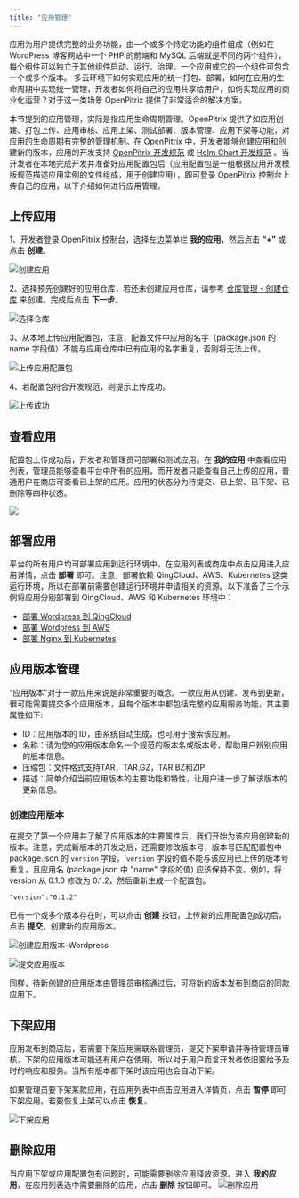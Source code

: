 ```yaml
---
title: "应用管理"
---
```

应用为用户提供完整的业务功能，由一个或多个特定功能的组件组成（例如在 WordPress 博客网站中一个 PHP 的前端和 MySQL 后端就是不同的两个组件），每个组件可以独立于其他组件启动、运行、治理。一个应用或它的一个组件可包含一个或多个版本。
多云环境下如何实现应用的统一打包、部署，如何在应用的生命周期中实现统一管理，开发者如何将自己的应用共享给用户，如何实现应用的商业化运营？对于这一类场景 OpenPitrix 提供了非常适合的解决方案。

本节提到的应用管理，实际是指应用生命周期管理。OpenPitrix 提供了如应用创建、打包上传、应用审核、应用上架、测试部署、版本管理、应用下架等功能，对应用的生命周期有完整的管理机制。在 OpenPitrix 中，开发者能够创建应用和创建新的版本，应用的开发支持 [OpenPitrix 开发规范](../../developer-guide/openpitrix-specification) 或 [Helm Chart 开发规范](../../developer-guide/helm-specification) 。当开发者在本地完成开发并准备好应用配置包后（应用配置包是一组根据应用开发模版规范描述应用实例的文件组成，用于创建应用），即可登录 OpenPitrix 控制台上传自己的应用，以下介绍如何进行应用管理。

## 上传应用

1、开发者登录 OpenPitrix 控制台，选择左边菜单栏 **我的应用**，然后点击 **“+”** 或点击 **创建**。

![创建应用](/overview-page.png)

2、选择预先创建好的应用仓库，若还未创建应用仓库，请参考 [仓库管理 - 创建仓库](../../user-guide/repo-management/#创建仓库) 来创建。完成后点击 **下一步**。

![选择仓库](/select-repo.png)

3、从本地上传应用配置包，注意，配置文件中应用的名字（package.json 的 name 字段值）不能与应用仓库中已有应用的名字重复，否则将无法上传。

![上传应用配置包](/upload-package.png)

4、若配置包符合开发规范，则提示上传成功。

![上传成功](/upload-success.png)

## 查看应用

配置包上传成功后，开发者和管理员可部署和测试应用。在 **我的应用** 中查看应用列表，管理员能够查看平台中所有的应用，而开发者只能查看自己上传的应用，普通用户在商店可查看已上架的应用。应用的状态分为待提交、已上架、已下架、已删除等四种状态。

![](/all-app-list.png) 
## 部署应用

平台的所有用户均可部署应用到运行环境中，在应用列表或商店中点击应用进入应用详情，点击 **部署** 即可。注意，部署依赖 QingCloud、AWS、Kubernetes 这类运行环境，所以在部署前需要创建运行环境并申请相关的资源。以下准备了三个示例将应用分别部署到 QingCloud、AWS 和 Kubernetes 环境中：

- [部署 Wordpress 到 QingCloud](../../user-guide/deploying-app-on-qingcloud)
- [部署 Wordpress 到 AWS](../../user-guide/deploying-app-on-aws)
- [部署 Nginx 到 Kubernetes](../../user-guide/deploying-app-on-k8s)

## 应用版本管理

“应用版本”对于一款应用来说是非常重要的概念。一款应用从创建、发布到更新，很可能需要提交多个应用版本，且每个版本中都包括完整的应用服务功能，其主要属性如下:

- ID：应用版本的 ID，由系统自动生成，也可用于搜索该应用。
- 名称：请为您的应用版本命名一个规范的版本名或版本号，帮助用户辨别应用的版本信息。
- 压缩包：文件格式支持TAR，TAR.GZ，TAR.BZ和ZIP
- 描述：简单介绍当前应用版本的主要功能和特性，让用户进一步了解该版本的更新信息。

### 创建应用版本
在提交了第一个应用并了解了应用版本的主要属性后，我们开始为该应用创建新的版本。注意，完成新版本的开发之后，还需要修改版本号，版本号匹配配置包中 package.json 的 `version` 字段， `version` 字段的值不能与该应用已上传的版本号重复，且应用名 (package.json 中 "name" 字段的值) 应该保持不变。例如，将 version 从 0.1.0 修改为 0.1.2，然后重新生成一个配置包。

```
"version":"0.1.2"
```

已有一个或多个版本存在时，可以点击 **创建** 按钮，上传新的应用配置包成功后，点击 **提交**，创建新的应用版本。

![创建应用版本-Wordpress](/create-new-version-wp.png)

![提交应用版本](/new-version-submit.png)

同样，待新创建的应用版本由管理员审核通过后，可将新的版本发布到商店的同款应用下。


## 下架应用

应用发布到商店后，若需要下架应用需联系管理员，提交下架申请并等待管理员审核，下架的应用版本可能还有用户在使用，所以对于用户而言开发者依旧要给予及时的响应和服务。当所有版本都下架时该应用也会自动下架。

如果管理员要下架某款应用，在应用列表中点击应用进入详情页，点击 **暂停** 即可下架应用。若要恢复上架可以点击 **恢复**。

![下架应用](/suspend-app.png)

## 删除应用

当应用下架或应用配置包有问题时，可能需要删除应用释放资源。进入 **我的应用**，在应用列表选中需要删除的应用，点击 **删除** 按钮即可。
![删除应用](/delete-app.png)


